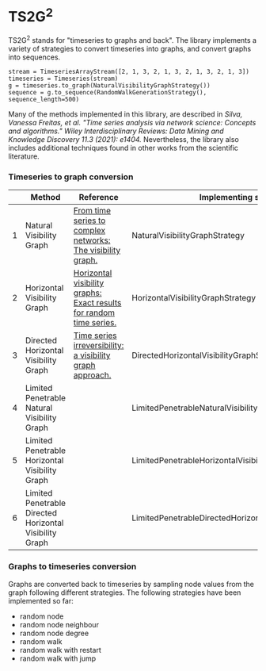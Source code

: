 # TS2G<sup>2</sup>

TS2G<sup>2</sup> stands for "timeseries to graphs and back". The library implements a variety of strategies to convert timeseries into graphs, and convert graphs into sequences.

    stream = TimeseriesArrayStream([2, 1, 3, 2, 1, 3, 2, 1, 3, 2, 1, 3])
    timeseries = Timeseries(stream)
    g = timeseries.to_graph(NaturalVisibilityGraphStrategy())
    sequence = g.to_sequence(RandomWalkGenerationStrategy(), sequence_length=500)

Many of the methods implemented in this library, are described in _Silva, Vanessa Freitas, et al. "Time series analysis via network science: Concepts and algorithms." Wiley Interdisciplinary Reviews: Data Mining and Knowledge Discovery 11.3 (2021): e1404._ Nevertheless, the library also includes additional techniques found in other works from the scientific literature.


### Timeseries to graph conversion

|   | Method                                                    | Reference                                                                                                                                | Implementing strategy                                      |
|---|-----------------------------------------------------------|------------------------------------------------------------------------------------------------------------------------------------------|------------------------------------------------------------|
| 1 | Natural Visibility Graph                                  | [From time series to complex networks: The visibility graph.](https://www.pnas.org/doi/10.1073/pnas.0709247105)                          | NaturalVisibilityGraphStrategy                             |
| 2 | Horizontal Visibility Graph                               | [Horizontal visibility graphs: Exact results for random time series.](https://journals.aps.org/pre/abstract/10.1103/PhysRevE.80.046103)  | HorizontalVisibilityGraphStrategy                          |
| 3 | Directed Horizontal Visibility Graph                      | [Time series irreversibility: a visibility graph approach.](https://link.springer.com/article/10.1140/epjb/e2012-20809-8)                | DirectedHorizontalVisibilityGraphStrategy                  |
| 4 | Limited Penetrable Natural   Visibility Graph             |                                                                                                                                          | LimitedPenetrableNaturalVisibilityGraphStrategy            |
| 5 | Limited Penetrable Horizontal   Visibility Graph          |                                                                                                                                          | LimitedPenetrableHorizontalVisibilityGraphStrategy         |
| 6 | Limited Penetrable Directed   Horizontal Visibility Graph |                                                                                                                                          | LimitedPenetrableDirectedHorizontalVisibilityGraphStrategy |

### Graphs to timeseries conversion

Graphs are converted back to timeseries by sampling node values from the graph following different strategies. The following strategies have been implemented so far:

 - random node
 - random node neighbour
 - random node degree 
 - random walk
 - random walk with restart
 - random walk with jump

